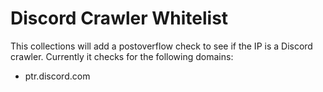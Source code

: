 # Discord Crawler Whitelist

This collections will add a postoverflow check to see if the IP is a Discord crawler. Currently it checks for the following domains:
  - ptr.discord.com